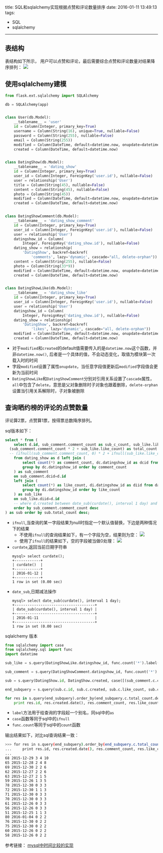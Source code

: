 title: SQL和sqlalchemy实现根据点赞和评论数量排序
date: 2016-01-11 13:49:13
tags:
  - SQL
  - sqlalchemy
---

表结构
------

表结构如下所示， 用户可以点赞和评论，最后需要综合点赞和评论数量对结果降序排列：
![](http://7xkbsf.com1.z0.glb.clouddn.com/16-1-11/18995526.jpg?imageView/2/w/720/q/90)

<!--more-->

使用sqlalchemy建模
---------------------

```python
from flask.ext.sqlalchemy import SQLAlchemy

db = SQLAlchemy(app)


class User(db.Model):
    __tablename__ = 'user'
    id = Column(Integer, primary_key=True)
    username = Column(String(16), unique=True, nullable=False)
    password = Column(String(255), nullable=False)
    email = Column(String(255))
    modified = Column(DateTime, default=datetime.now, onupdate=datetime.now)
    created = Column(DateTime, default=datetime.now)


class DatingShow(db.Model):
    __tablename__ = 'dating_show'
    id = Column(Integer, primary_key=True)
    user_id = Column(Integer, ForeignKey('user.id'), nullable=False)
    user = relationship('User')
    title = Column(String(45), nullable=False)
    content = Column(String(45), nullable=False)
    photo = Column(String(45))
    modified = Column(DateTime, default=datetime.now, onupdate=datetime.now)
    created = Column(DateTime, default=datetime.now)


class DatingShowComment(db.Model):
    __tablename__ = 'dating_show_comment'
    id = Column(Integer, primary_key=True)
    user_id = Column(Integer, ForeignKey('user.id'), nullable=False)
    user = relationship('User')
    datingshow_id = Column(
        Integer, ForeignKey('dating_show.id'), nullable=False)
    dating_show = relationship(
        'DatingShow', backref=backref(
            'comments', lazy='dynamic', cascade="all, delete-orphan"))
    content = Column(String(255), nullable=False)
    photo = Column(String(33*9))
    modified = Column(DateTime, default=datetime.now, onupdate=datetime.now)
    created = Column(DateTime, default=datetime.now)


class DatingShowLike(db.Model):
    __tablename__ = 'dating_show_like'
    id = Column(Integer, primary_key=True)
    user_id = Column(Integer, ForeignKey('user.id'), nullable=False)
    user = relationship('User')
    datingshow_id = Column(
        Integer, ForeignKey('dating_show.id'), nullable=False)
    dating_show = relationship(
        'DatingShow', backref=backref(
            'likes', lazy='dynamic', cascade="all, delete-orphan"))
    modified = Column(DateTime, default=datetime.now, onupdate=datetime.now)
    created = Column(DateTime, default=datetime.now)
```

* 对于`modified`和`created`的default值需要传入的是`datetime.now`这个函数，并非`datetime.now()`,
后者是一个具体的值，不会动态变化，取值为模块第一次载入时的时间
* 字段`modified`设置了属性`onupdate`，当任意字段值更新后`modified`字段值会更新为当前时间
* `DatingShowLike`和`DatingShowComment`分别对引用关系设置了`cascade`属性，
`all`中包含了`delete`，意思是父对象删除时子对象也跟着删除，`delete-orphan`设置当引用关系解除时，子对象被删除


查询晒约榜的评论的点赞数量
------------------------------------

评论算2票，点赞算1票，按得票总数降序排列。

sql版本如下：

```sql
select * from (
	select d.id, sub_comment.comment_count as sub_c_count, sub_like.like_count as sub_like_count,
  (sub_comment.comment_count * 2 + sub_like.like_count) as total_count
  -- (ifnull(sub_comment.comment_count, 0) * 2 + ifnull(sub_like.like_count, 0)) as total_count
	from dating_show as d left join (
		select count(*) as comment_count, dc.datingshow_id as dcid from dating_show_comment as dc
		group by dc.datingshow_id order by comment_count
	) as sub_comment
	on sub_comment.dcid=d.id
	left join (
		select count(*) as like_count, di.datingshow_id as diid from dating_show_like as di
		group by di.datingshow_id order by like_count
	) as sub_like
	on sub_like.diid=d.id
	-- where d.created between date_sub(curdate(), interval 1 day) and curdate()
	order by sub_comment.comment_count desc
) as sub order by sub.total_count desc;
```


* `ifnull`,当查询的某一字段结果为null时指定一个默认值替换，下边是两种情况下的结果
  + 不使用`ifnull`的查询结果如下，有一个字段为空，结果则为空：
  ![](http://7xkbsf.com1.z0.glb.clouddn.com/16-1-12/57662675.jpg)
  + 使用了`ifnull`的结果如下，空的字段被当做0处理：
  ![](http://7xkbsf.com1.z0.glb.clouddn.com/16-1-12/12566949.jpg)
* `curdate`,返回当前日期字符串
  ```
  mysql> select curdate();
  +------------+
  | curdate()  |
  +------------+
  | 2016-01-12 |
  +------------+
  1 row in set (0.00 sec)
  ```
* `date_sub`,日期减法操作
  ```
  mysql> select date_sub(curdate(), interval 1 day);
  +-------------------------------------+
  | date_sub(curdate(), interval 1 day) |
  +-------------------------------------+
  | 2016-01-11                          |
  +-------------------------------------+
  1 row in set (0.00 sec)
  ```

sqlalchemy 版本


```python
from sqlalchemy import case
from sqlalchemy.sql import func
import datetime

sub_like = s.query(DatingShowLike.datingshow_id, func.count('*').label('like_count')).group_by(DatingShowLike.datingshow_id).subquery()

sub_comment = s.query(DatingShowComment.datingshow_id, func.count('*').label('comment_count')).group_by(DatingShowComment.datingshow_id).subquery()

sub = s.query(DatingShow.id, DatingShow.created, case([(sub_comment.c.comment_count == None, 0)], else_=sub_comment.c.comment_count).label('comment_count'), case([(sub_like.c.like_count == None, 0)], else_=sub_like.c.like_count).label('like_count')).outerjoin(sub_comment, DatingShow.id==sub_comment.c.datingshow_id).outerjoin(sub_like, DatingShow.id==sub_like.c.datingshow_id).subquery()

end_subquery = s.query(sub.c.id, sub.c.created, sub.c.like_count, sub.c.comment_count, (2*sub.c.comment_count+sub.c.like_count).label('total_count')).subquery()

for res in s.query(end_subquery).order_by(end_subquery.c.total_count.desc(), end_subquery.c.id.desc()):
    print res.id, res.created.date(), res.comment_count, res.like_count, res.total_count
```

* `label`方法用于给查询的字段起一个别名，同sql中的`as`
* `case`函数等同于sql中的`ifnull`
* `func.count`等同于sql中的`count`函数

输出结果如下，对比sql查询结果一致：
```bash
>>> for res in s.query(end_subquery).order_by(end_subquery.c.total_count.desc(), end_subquery.c.id.desc()):
...     print res.id, res.created.date(), res.comment_count, res.like_count, res.total_count
...
68 2015-12-29 3 4 10
65 2015-12-28 2 4 8
69 2015-12-30 2 2 6
62 2015-12-27 2 2 6
63 2015-12-27 2 1 5
59 2015-12-26 1 3 5
78 2015-12-30 0 3 3
72 2015-12-30 1 1 3
71 2015-12-30 0 3 3
70 2015-12-30 0 3 3
61 2015-12-26 0 3 3
56 2015-12-26 0 3 3
51 2015-12-25 1 1 3
80 2016-01-04 0 2 2
76 2015-12-30 0 2 2
75 2015-12-30 0 2 2
60 2015-12-26 0 2 2
58 2015-12-26 0 2 2
```

参考链接：
[mysql中时间比较的实现](http://www.cnblogs.com/weiwang/p/3245915.html)
